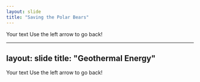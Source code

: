 ```yaml
---
layout: slide
title: "Saving the Polar Bears"
---
```

Your text
Use the left arrow to go back!

---
layout: slide
title: "Geothermal Energy"
---
Your text
Use the left arrow to go back!

